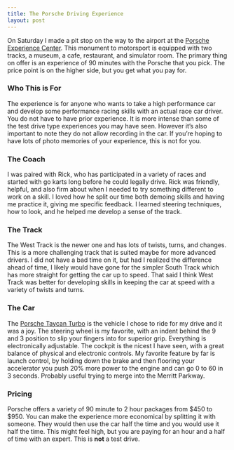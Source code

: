 ```yaml
---
title: The Porsche Driving Experience
layout: post
---
```

On Saturday I made a pit stop on the way to the airport at the [Porsche Experience Center](https://www.porschedriving.com). This monument to motorsport is equipped with two tracks, a museum, a cafe, restaurant, and simulator room. The primary thing on offer is an experience of 90 minutes with the Porsche that you pick. The price point is on the higher side, but you get what you pay for.

### Who This is For
The experience is for anyone who wants to take a high performance car and develop some performance racing skills with an actual race car driver. You do not have to have prior experience. It is more intense than some of the test drive type experiences you may have seen. However it’s also important to note they do not allow recording in the car. If you’re hoping to have lots of photo memories of your experience, this is not for you.

### The Coach
I was paired with Rick, who has participated in a variety of races and started with go karts long before he could legally drive. Rick was friendly, helpful, and also firm about when I needed to try something different to work on a skill. I loved how he split our time both demoing skills and having me practice it, giving me specific feedback. I learned steering techniques, how to look, and he helped me develop a sense of the track.

### The Track
The West Track is the newer one and has lots of twists, turns, and changes. This is a more challenging track that is suited maybe for more advanced drivers. I did not have a bad time on it, but had I realized the difference ahead of time, I likely would have gone for the simpler South Track which has more straight for getting the car up to speed. That said I think West Track was better for developing skills in keeping the car at speed with a variety of twists and turns.

### The Car
The [Porsche Taycan Turbo](https://www.porsche.com/usa/models/taycan/taycan-models/taycan-turbo/) is the vehicle I chose to ride for my drive and it was a joy. The steering wheel is my favorite, with an indent behind the 9 and 3 position to slip your fingers into for superior grip. Everything is electronically adjustable. The cockpit is the nicest I have seen, with a great balance of physical and electronic controls. My favorite feature by far is launch control, by holding down the brake and then flooring your accelerator you push 20% more power to the engine and can go 0 to 60 in 3 seconds. Probably useful trying to merge into the Merritt Parkway.

### Pricing
Porsche offers a variety of 90 minute to 2 hour packages from $450 to $950. You can make the experience more economical by splitting it with someone. They would then use the car half the time and you would use it half the time. This might feel high, but you are paying for an hour and a half of time with an expert. This is **not** a test drive.

